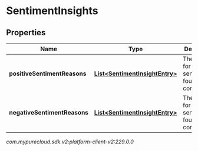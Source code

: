# SentimentInsights


## Properties

| Name | Type | Description | Notes |
| ------------ | ------------- | ------------- | ------------- |
| **positiveSentimentReasons** | [**List&lt;SentimentInsightEntry&gt;**](SentimentInsightEntry) | The reasons for positive sentiment found in the conversation |  [optional] |
| **negativeSentimentReasons** | [**List&lt;SentimentInsightEntry&gt;**](SentimentInsightEntry) | The reasons for negative sentiment found in the conversation |  [optional] |




_com.mypurecloud.sdk.v2:platform-client-v2:229.0.0_
